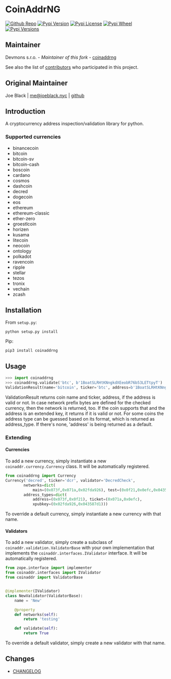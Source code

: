 # CoinAddrNG
[![Github Repo](https://img.shields.io/badge/contributions-welcome-brightgreen.svg?style=flat)](https://github.com/crypkit/coinaddrng) [![Pypi Version](https://img.shields.io/pypi/v/coinaddrng.svg)](https://pypi.python.org/pypi/coinaddrng) [![Pypi License](https://img.shields.io/pypi/l/coinaddrng.svg)](https://pypi.python.org/pypi/coinaddrng) [![Pypi Wheel](https://img.shields.io/pypi/wheel/coinaddrng.svg)](https://pypi.python.org/pypi/coinaddrng) [![Pypi Versions](https://img.shields.io/pypi/pyversions/coinaddrng.svg)](https://pypi.python.org/pypi/coinaddrng)


## Maintainer
Devmons s.r.o. - *Maintainer of this fork* - [coinaddrng](https://github.com/crypkit/coinaddrng)

See also the list of [contributors](https://github.com/crypkit/coinaddrng/contributors) who participated in this project.

## Original Maintainer
Joe Black | <me@joeblack.nyc> | [github](https://github.com/joeblackwaslike)


## Introduction
A cryptocurrency address inspection/validation library for python.

### Supported currencies
* binancecoin
* bitcoin
* bitcoin-sv
* bitcoin-cash
* boscoin
* cardano
* cosmos
* dashcoin
* decred
* dogecoin
* eos
* ethereum
* ethereum-classic
* ether-zero
* groestlcoin
* horizen
* kusama
* litecoin
* neocoin
* ontology
* polkadot
* ravencoin
* ripple
* stellar
* tezos
* tronix
* vechain
* zcash

## Installation
From `setup.py`:
```commandline
python setup.py install
```
Pip:
```shell
pip3 install coinaddrng
```

## Usage
```python
>>> import coinaddrng
>>> coinaddrng.validate('btc', b'1BoatSLRHtKNngkdXEeobR76b53LETtpyT')
ValidationResult(name='bitcoin', ticker='btc', address=b'1BoatSLRHtKNngkdXEeobR76b53LETtpyT', valid=True, network='main', is_extended=False, address_type='address')
```

ValidationResult returns coin name and ticker, address, if the address is valid or not. In case network prefix bytes are defined for the checked currency, then the network
is returned, too. If the coin supports that and the address is an extended key, it returns if it is valid or not.  For some coins the address type can be guessed based on its
format, which is returned as address_type. If there's none, 'address' is being returned as a default.

### Extending
#### Currencies
To add a new currency, simply instantiate a new `coinaddr.currency.Currency` class.  It will be automatically registered.
```python
from coinaddrng import Currency
Currency('decred', ticker='dcr', validator='DecredCheck',
        networks=dict(
            main=(0x073f,0x071a,0x02fda926), test=(0x0f21,0x0efc,0x043587d1)),
        address_types=dict(
            address=(0x073f,0x0f21), ticket=(0x071a,0x0efc),
            xpubkey=(0x02fda926,0x043587d1)))
```

To override a default currency, simply instantiate a new currency with that name.


#### Validators
To add a new validator, simply create a subclass of `coinaddr.validation.ValidatorBase` with your own implementation that implements the `coinaddr.interfaces.IValidator` interface.  It will be automatically registered.
```python
from zope.interface import implementer
from coinaddr.interfaces import IValidator
from coinaddr import ValidatorBase


@implementer(IValidator)
class NewValidator(ValidatorBase):
    name = 'New'

    @property
    def networks(self):
        return 'testing'

    def validate(self):
        return True
```

To override a default validator, simply create a new validator with that name.


## Changes
* [CHANGELOG](CHANGELOG.md)
